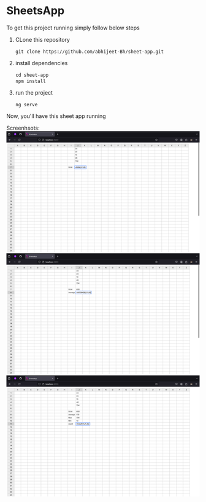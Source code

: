 # SheetsApp

To get this project running simply follow below steps

1. CLone this repository
   ```shell
   git clone https://github.com/abhijeet-Bh/sheet-app.git
   ```
2. install dependencies
   ```shell
   cd sheet-app
   npm install
   ```
3. run the project

   ```shell
   ng serve
   ```

Now, you'll have this sheet app running

Screenhsots:
![image](./docs/SS1.png)
![image](./docs/SS2.png)
![image](./docs/SS3.png)
